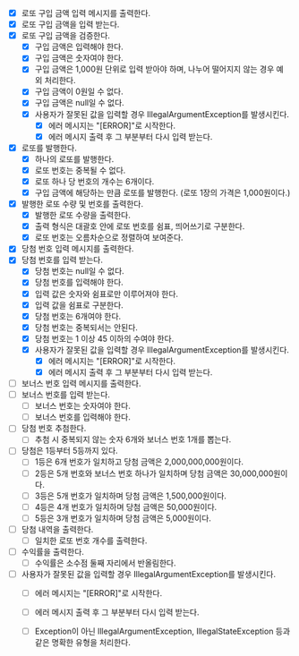 * [x] 로또 구입 금액 입력 메시지를 출력한다.
* [x] 로또 구입 금액을 입력 받는다.
* [x] 로또 구입 금액을 검증한다.
  * [x] 구입 금액은 입력해야 한다.
  * [x] 구입 금액은 숫자여야 한다.
  * [x] 구입 금액은 1,000원 단위로 입력 받아야 하며, 나누어 떨어지지 않는 경우 예외 처리한다.
  * [x] 구입 금액이 0원일 수 없다.
  * [x] 구입 금액은 null일 수 없다.
  * [x] 사용자가 잘못된 값을 입력할 경우 IllegalArgumentException를 발생시킨다.
    * [x] 에러 메시지는 "[ERROR]"로 시작한다.
    * [x] 에러 메시지 출력 후 그 부분부터 다시 입력 받는다.
* [x] 로또를 발행한다.
  * [x] 하나의 로또를 발행한다.
  * [x] 로또 번호는 중복될 수 없다.
  * [x] 로또 하나 당 번호의 개수는 6개이다.
  * [x] 구입 금액에 해당하는 만큼 로또를 발행한다. (로또 1장의 가격은 1,000원이다.)
* [x] 발행한 로또 수량 및 번호를 출력한다.
    * [x] 발행한 로또 수량을 출력한다. 
    * [x] 출력 형식은 대괄호 안에 로또 번호를 쉼표, 띄어쓰기로 구분한다.
    * [x] 로또 번호는 오름차순으로 정렬하여 보여준다.
* [x] 당첨 번호 입력 메시지를 출력한다.
* [x] 당첨 번호를 입력 받는다.
    * [x] 당첨 번호는 null일 수 없다.
    * [x] 당첨 번호를 입력해야 한다.
    * [x] 입력 값은 숫자와 쉼표로만 이루어져야 한다.
    * [x] 입력 값을 쉼표로 구분한다.
    * [x] 당첨 번호는 6개여야 한다.
    * [x] 당첨 번호는 중복되서는 안된다. 
    * [x] 당첨 번호는 1 이상 45 이하의 수여야 한다.
    * [x] 사용자가 잘못된 값을 입력할 경우 IllegalArgumentException를 발생시킨다.
      * [x] 에러 메시지는 "[ERROR]"로 시작한다.
      * [x] 에러 메시지 출력 후 그 부분부터 다시 입력 받는다.
* [ ] 보너스 번호 입력 메시지를 출력한다.
* [ ] 보너스 번호를 입력 받는다.
    * [ ] 보너스 번호는 숫자여야 한다.
    * [ ] 보너스 번호를 입력해야 한다.
* [ ] 당첨 번호 추첨한다.
  * [ ] 추첨 시 중복되지 않는 숫자 6개와 보너스 번호 1개를 뽑는다.
* [ ] 당첨은 1등부터 5등까지 있다.
  * [ ] 1등은 6개 번호가 일치하고 당첨 금액은 2,000,000,000원이다.
  * [ ] 2등은 5개 번호와 보너스 번호 하나가 일치하며 당첨 금액은 30,000,000원이다.
  * [ ] 3등은 5개 번호가 일치하며 당첨 금액은 1,500,000원이다.
  * [ ] 4등은 4개 번호가 일치하며 당첨 금액은 50,000원이다.
  * [ ] 5등은 3개 번호가 일치하며 당첨 금액은 5,000원이다.
* [ ] 당첨 내역을 출력한다.
  * [ ] 일치한 로또 번호 개수를 출력한다.
* [ ] 수익률을 출력한다.
  * [ ] 수익률은 소수점 둘째 자리에서 반올림한다.
* [ ] 사용자가 잘못된 값을 입력할 경우 IllegalArgumentException를 발생시킨다.
  * [ ] 에러 메시지는 "[ERROR]"로 시작한다.
  * [ ] 에러 메시지 출력 후 그 부분부터 다시 입력 받는다.
  * [ ] Exception이 아닌 IllegalArgumentException, IllegalStateException 등과 같은 명확한 유형을 처리한다.

